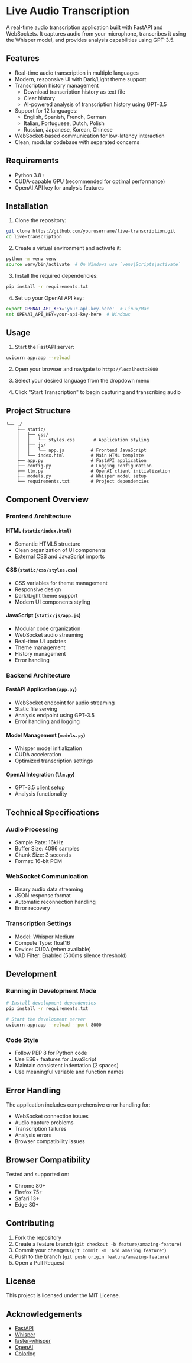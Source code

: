 # Live Audio Transcription

A real-time audio transcription application built with FastAPI and WebSockets. It captures audio from your microphone, transcribes it using the Whisper model, and provides analysis capabilities using GPT-3.5.

## Features

- Real-time audio transcription in multiple languages
- Modern, responsive UI with Dark/Light theme support
- Transcription history management
  - Download transcription history as text file
  - Clear history
  - AI-powered analysis of transcription history using GPT-3.5
- Support for 12 languages:
  - English, Spanish, French, German
  - Italian, Portuguese, Dutch, Polish
  - Russian, Japanese, Korean, Chinese
- WebSocket-based communication for low-latency interaction
- Clean, modular codebase with separated concerns

## Requirements

- Python 3.8+
- CUDA-capable GPU (recommended for optimal performance)
- OpenAI API key for analysis features

## Installation

1. Clone the repository:
```sh
git clone https://github.com/yourusername/live-transcription.git
cd live-transcription
```

2. Create a virtual environment and activate it:
```sh
python -m venv venv
source venv/bin/activate  # On Windows use `venv\Scripts\activate`
```

3. Install the required dependencies:
```sh
pip install -r requirements.txt
```

4. Set up your OpenAI API key:
```sh
export OPENAI_API_KEY='your-api-key-here'  # Linux/Mac
set OPENAI_API_KEY=your-api-key-here  # Windows
```

## Usage

1. Start the FastAPI server:
```sh
uvicorn app:app --reload
```

2. Open your browser and navigate to `http://localhost:8000`

3. Select your desired language from the dropdown menu

4. Click "Start Transcription" to begin capturing and transcribing audio

## Project Structure

```
└── ./
    ├── static/
    │   ├── css/
    │   │   └── styles.css       # Application styling
    │   ├── js/
    │   │   └── app.js          # Frontend JavaScript
    │   └── index.html          # Main HTML template
    ├── app.py                  # FastAPI application
    ├── config.py               # Logging configuration
    ├── llm.py                  # OpenAI client initialization
    ├── models.py               # Whisper model setup
    └── requirements.txt        # Project dependencies
```

## Component Overview

### Frontend Architecture

#### HTML (`static/index.html`)
- Semantic HTML5 structure
- Clean organization of UI components
- External CSS and JavaScript imports

#### CSS (`static/css/styles.css`)
- CSS variables for theme management
- Responsive design
- Dark/Light theme support
- Modern UI components styling

#### JavaScript (`static/js/app.js`)
- Modular code organization
- WebSocket audio streaming
- Real-time UI updates
- Theme management
- History management
- Error handling

### Backend Architecture

#### FastAPI Application (`app.py`)
- WebSocket endpoint for audio streaming
- Static file serving
- Analysis endpoint using GPT-3.5
- Error handling and logging

#### Model Management (`models.py`)
- Whisper model initialization
- CUDA acceleration
- Optimized transcription settings

#### OpenAI Integration (`llm.py`)
- GPT-3.5 client setup
- Analysis functionality

## Technical Specifications

### Audio Processing
- Sample Rate: 16kHz
- Buffer Size: 4096 samples
- Chunk Size: 3 seconds
- Format: 16-bit PCM

### WebSocket Communication
- Binary audio data streaming
- JSON response format
- Automatic reconnection handling
- Error recovery

### Transcription Settings
- Model: Whisper Medium
- Compute Type: float16
- Device: CUDA (when available)
- VAD Filter: Enabled (500ms silence threshold)

## Development

### Running in Development Mode
```sh
# Install development dependencies
pip install -r requirements.txt

# Start the development server
uvicorn app:app --reload --port 8000
```

### Code Style
- Follow PEP 8 for Python code
- Use ES6+ features for JavaScript
- Maintain consistent indentation (2 spaces)
- Use meaningful variable and function names

## Error Handling

The application includes comprehensive error handling for:
- WebSocket connection issues
- Audio capture problems
- Transcription failures
- Analysis errors
- Browser compatibility issues

## Browser Compatibility

Tested and supported on:
- Chrome 80+
- Firefox 75+
- Safari 13+
- Edge 80+

## Contributing

1. Fork the repository
2. Create a feature branch (`git checkout -b feature/amazing-feature`)
3. Commit your changes (`git commit -m 'Add amazing feature'`)
4. Push to the branch (`git push origin feature/amazing-feature`)
5. Open a Pull Request

## License

This project is licensed under the MIT License.

## Acknowledgements

- [FastAPI](https://fastapi.tiangolo.com/)
- [Whisper](https://github.com/openai/whisper)
- [faster-whisper](https://github.com/guillaumekln/faster-whisper)
- [OpenAI](https://openai.com/)
- [Colorlog](https://github.com/borntyping/python-colorlog)
